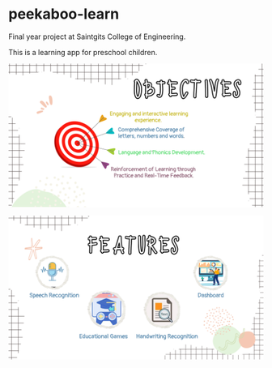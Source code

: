 # peekaboo-learn
Final year project at Saintgits College of Engineering.

This is a learning app for preschool children. 



![alt text](image.png)


![alt text](image-1.png)